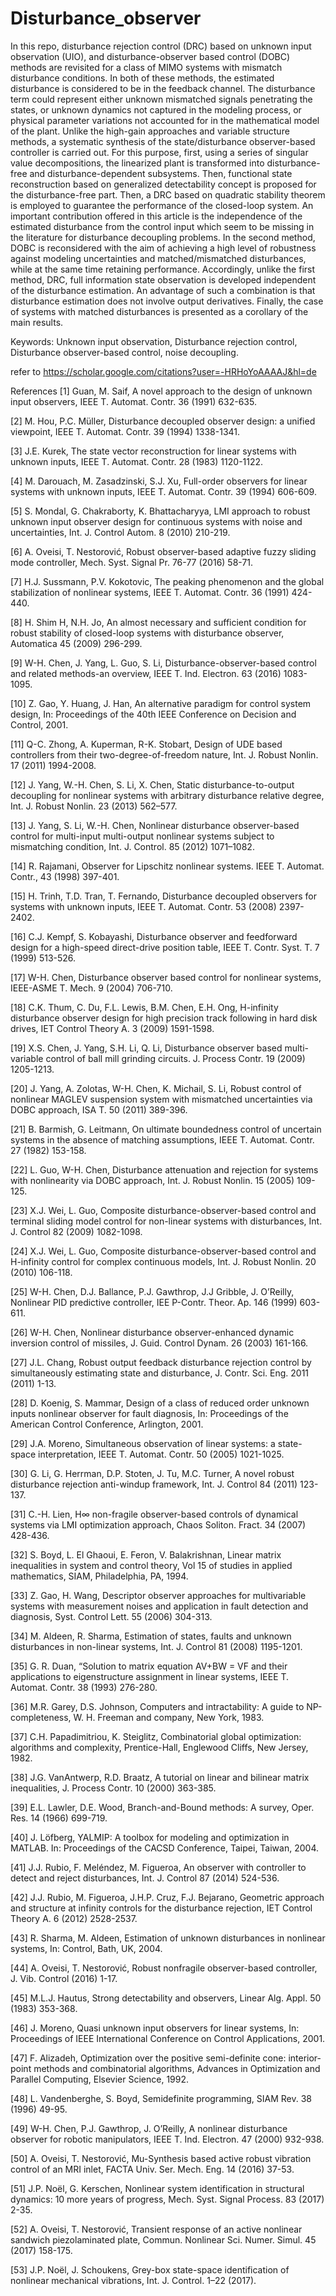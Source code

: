 # Disturbance_observer
In this repo, disturbance rejection control (DRC) based on unknown input observation (UIO), and disturbance-observer based control (DOBC) methods are revisited for a class of MIMO systems with mismatch disturbance conditions. In both of these methods, the estimated disturbance is considered to be in the feedback channel. The disturbance term could represent either unknown mismatched signals penetrating the states, or unknown dynamics not captured in the modeling process, or physical parameter variations not accounted for in the mathematical model of the plant. Unlike the high-gain approaches and variable structure methods, a systematic synthesis of the state/disturbance observer-based controller is carried out. For this purpose, first, using a series of singular value decompositions, the linearized plant is transformed into disturbance-free and disturbance-dependent subsystems. Then, functional state reconstruction based on generalized detectability concept is proposed for the disturbance-free part. Then, a DRC based on quadratic stability theorem is employed to guarantee the performance of the closed-loop system. An important contribution offered in this article is the independence of the estimated disturbance from the control input which seem to be missing in the literature for disturbance decoupling problems. In the second method, DOBC is reconsidered with the aim of achieving a high level of robustness against modeling uncertainties and matched/mismatched disturbances, while at the same time retaining performance. Accordingly, unlike the first method, DRC, full information state observation is developed independent of the disturbance estimation. An advantage of such a combination is that disturbance estimation does not involve output derivatives. Finally, the case of systems with matched disturbances is presented as a corollary of the main results.

Keywords: Unknown input observation, Disturbance rejection control, Disturbance observer-based control, noise decoupling.


refer to https://scholar.google.com/citations?user=-HRHoYoAAAAJ&hl=de


References
[1]  Guan, M. Saif, A novel approach to the design of unknown input observers, IEEE T. Automat. Contr. 36 (1991) 632-635.

[2]  M. Hou, P.C. Müller, Disturbance decoupled observer design: a unified viewpoint, IEEE T. Automat. Contr. 39 (1994) 1338-1341.

[3]  J.E. Kurek, The state vector reconstruction for linear systems with unknown inputs, IEEE T. Automat. Contr. 28 (1983) 1120-1122.

[4]  M. Darouach, M. Zasadzinski, S.J. Xu, Full-order observers for linear systems with unknown inputs, IEEE T. Automat. Contr. 39 (1994) 606-609.

[5]  S. Mondal, G. Chakraborty, K. Bhattacharyya, LMI approach to robust unknown input observer design for continuous systems with noise and uncertainties, Int. J. Control Autom. 8 (2010) 210-219.

[6]  A. Oveisi, T. Nestorović, Robust observer-based adaptive fuzzy sliding mode controller, Mech. Syst. Signal Pr. 76-77 (2016) 58-71.

[7]  H.J. Sussmann, P.V. Kokotovic, The peaking phenomenon and the global stabilization of nonlinear systems, IEEE T. Automat. Contr. 36 (1991) 424-440.

[8]  H. Shim H, N.H. Jo, An almost necessary and sufficient condition for robust stability of closed-loop systems with disturbance observer, Automatica 45 (2009) 296-299.

[9]  W-H. Chen, J. Yang, L. Guo, S. Li, Disturbance-observer-based control and related methods-an overview, IEEE T. Ind. Electron. 63 (2016) 1083-1095.

[10]  Z. Gao, Y. Huang, J. Han, An alternative paradigm for control system design, In: Proceedings of the 40th IEEE Conference on Decision and Control, 2001.

[11]  Q-C. Zhong, A. Kuperman, R-K. Stobart, Design of UDE based controllers from their two-degree-of-freedom nature, Int. J. Robust Nonlin. 17 (2011) 1994-2008.

[12]  J. Yang, W.-H. Chen, S. Li, X. Chen, Static disturbance-to-output decoupling for nonlinear systems with arbitrary disturbance relative degree, Int. J. Robust Nonlin. 23 (2013) 562–577.

[13]  J. Yang, S. Li, W.-H. Chen, Nonlinear disturbance observer-based control for multi-input multi-output nonlinear systems subject to mismatching condition, Int. J. Control. 85 (2012) 1071–1082.

[14]  R. Rajamani, Observer for Lipschitz nonlinear systems. IEEE T. Automat. Contr., 43 (1998) 397-401.

[15]  H. Trinh, T.D. Tran, T. Fernando, Disturbance decoupled observers for systems with unknown inputs, IEEE T. Automat. Contr. 53 (2008) 2397-2402.

[16]  C.J. Kempf, S. Kobayashi, Disturbance observer and feedforward design for a high-speed direct-drive position table, IEEE T. Contr. Syst. T. 7 (1999) 513-526.

[17]  W-H. Chen, Disturbance observer based control for nonlinear systems, IEEE-ASME T. Mech. 9 (2004) 706-710.

[18]  C.K. Thum, C. Du, F.L. Lewis, B.M. Chen, E.H. Ong, H-infinity disturbance observer design for high precision track following in hard disk drives, IET Control Theory A. 3 (2009) 1591-1598.

[19]  X.S. Chen, J. Yang, S.H. Li, Q. Li, Disturbance observer based multi-variable control of ball mill grinding circuits. J. Process Contr. 19 (2009) 1205-1213.

[20]  J. Yang, A. Zolotas, W-H. Chen, K. Michail, S. Li, Robust control of nonlinear MAGLEV suspension system with mismatched uncertainties via DOBC approach, ISA T. 50 (2011) 389-396.

[21]  B. Barmish, G. Leitmann, On ultimate boundedness control of uncertain systems in the absence of matching assumptions, IEEE T. Automat. Contr. 27 (1982) 153-158.

[22]  L. Guo, W-H. Chen, Disturbance attenuation and rejection for systems with nonlinearity via DOBC approach, Int. J. Robust Nonlin. 15 (2005) 109-125.

[23]  X.J. Wei, L. Guo, Composite disturbance-observer-based control and terminal sliding model control for non-linear systems with disturbances, Int. J. Control 82 (2009) 1082-1098. 

[24]  X.J. Wei, L. Guo, Composite disturbance-observer-based control and H-infinity control for complex continuous models, Int. J. Robust Nonlin. 20 (2010) 106-118.

[25]  W-H. Chen, D.J. Ballance, P.J. Gawthrop, J.J Gribble, J. O’Reilly, Nonlinear PID predictive controller, IEE P-Contr. Theor. Ap. 146 (1999) 603-611.

[26]  W-H. Chen, Nonlinear disturbance observer-enhanced dynamic inversion control of missiles, J. Guid. Control Dynam. 26 (2003) 161-166.

[27]  J.L. Chang, Robust output feedback disturbance rejection control by simultaneously estimating state and disturbance, J. Contr. Sci. Eng. 2011 (2011) 1-13.

[28]  D. Koenig, S. Mammar, Design of a class of reduced order unknown inputs nonlinear observer for fault diagnosis, In: Proceedings of the American Control Conference, Arlington, 2001.

[29]  J.A. Moreno, Simultaneous observation of linear systems: a state-space interpretation, IEEE T. Automat. Contr. 50 (2005) 1021-1025.

[30]  G. Li, G. Herrman, D.P. Stoten, J. Tu, M.C. Turner, A novel robust disturbance rejection anti-windup framework, Int. J. Control 84 (2011) 123-137. 

[31]  C.-H. Lien, H∞ non-fragile observer-based controls of dynamical systems via LMI optimization approach, Chaos Soliton. Fract. 34 (2007) 428-436.

[32]  S. Boyd, L. El Ghaoui, E. Feron, V. Balakrishnan, Linear matrix inequalities in system and control theory, Vol 15 of studies in applied mathematics, SIAM, Philadelphia, PA, 1994.

[33]  Z. Gao, H. Wang, Descriptor observer approaches for multivariable systems with measurement noises and application in fault detection and diagnosis, Syst. Control Lett. 55 (2006) 304-313.

[34]  M. Aldeen, R. Sharma, Estimation of states, faults and unknown disturbances in non-linear systems, Int. J. Control 81 (2008) 1195-1201.

[35]  G. R. Duan, “Solution to matrix equation AV+BW = VF and their applications to eigenstructure assignment in linear systems, IEEE T. Automat. Contr. 38 (1993) 276-280.

[36]  M.R. Garey, D.S. Johnson, Computers and intractability: A guide to NP-completeness, W. H. Freeman and company, New York, 1983.

[37]  C.H. Papadimitriou, K. Steiglitz, Combinatorial global optimization: algorithms and complexity, Prentice-Hall, Englewood Cliffs, New Jersey, 1982.

[38]  J.G. VanAntwerp, R.D. Braatz, A tutorial on linear and bilinear matrix inequalities, J. Process Contr. 10 (2000) 363-385.

[39]  E.L. Lawler, D.E. Wood, Branch-and-Bound methods: A survey, Oper. Res. 14 (1966) 699-719.

[40]  J. Löfberg, YALMIP: A toolbox for modeling and optimization in MATLAB. In: Proceedings of the CACSD Conference, Taipei, Taiwan, 2004.

[41]  J.J. Rubio, F. Meléndez, M. Figueroa, An observer with controller to detect and reject disturbances, Int. J. Control 87 (2014) 524-536.

[42]  J.J. Rubio, M. Figueroa, J.H.P. Cruz, F.J. Bejarano, Geometric approach and structure at infinity controls for the disturbance rejection, IET Control Theory A. 6 (2012) 2528-2537.

[43]  R. Sharma, M. Aldeen, Estimation of unknown disturbances in nonlinear systems, In: Control, Bath, UK, 2004.

[44]  A. Oveisi, T. Nestorović, Robust nonfragile observer-based  controller, J. Vib. Control (2016) 1-17.

[45]  M.L.J. Hautus, Strong detectability and observers, Linear Alg. Appl. 50 (1983) 353-368.

[46]  J. Moreno, Quasi unknown input observers for linear systems, In: Proceedings of IEEE International Conference on Control Applications, 2001.

[47]  F. Alizadeh, Optimization over the positive semi-definite cone: interior-point methods and combinatorial algorithms, Advances in Optimization and Parallel Computing, Elsevier Science, 1992.

[48]  L. Vandenberghe, S. Boyd, Semidefinite programming, SIAM Rev. 38 (1996) 49-95.

[49]  W-H. Chen, P.J. Gawthrop, J. O’Reilly, A nonlinear disturbance observer for robotic manipulators, IEEE T. Ind. Electron. 47 (2000) 932-938.

[50]  A. Oveisi, T. Nestorović, Mu-Synthesis based active robust vibration control of an MRI inlet, FACTA Univ. Ser. Mech. Eng. 14 (2016) 37-53.

[51]  J.P. Noël, G. Kerschen, Nonlinear system identification in structural dynamics: 10 more years of progress, Mech. Syst. Signal Process. 83 (2017) 2-35.

[52]  A. Oveisi, T. Nestorović, Transient response of an active nonlinear sandwich piezolaminated plate, Commun. Nonlinear Sci. Numer. Simul. 45 (2017) 158-175.

[53]  J.P. Noël, J. Schoukens, Grey-box state-space identification of nonlinear mechanical vibrations, Int. J. Control. 1–22 (2017).

